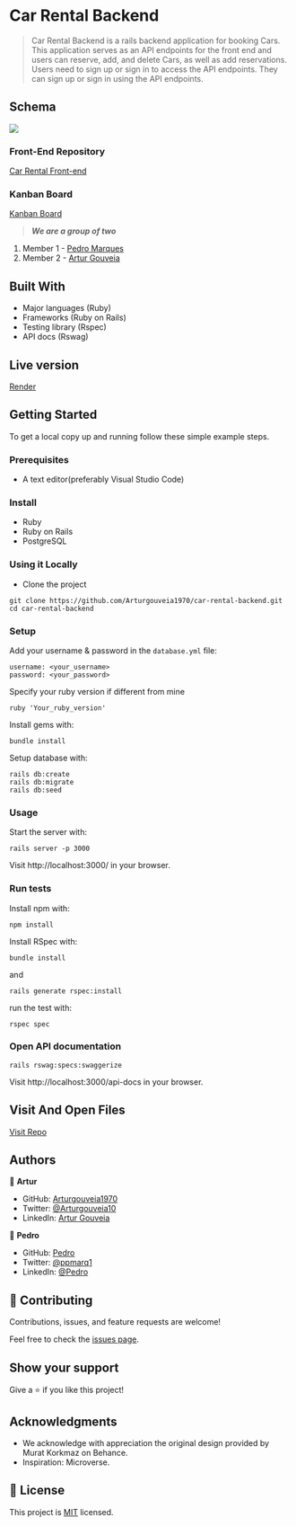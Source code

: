 # Car Rental Backend

> Car Rental Backend is a rails backend application for booking Cars. This application serves as an API endpoints for the front end and users can reserve, add, and delete Cars, as well as add reservations. Users need to sign up or sign in to access the API endpoints. They can sign up or sign in using the API endpoints.

## Schema
![](./app/assets/images/diagram.png)

### Front-End Repository

[Car Rental Front-end](https://github.com/Arturgouveia1970/car-rental-frontend)

### Kanban Board
[Kanban Board](https://github.com/users/Arturgouveia1970/projects/7)



> ***We are a group of two***
1. Member 1 - [Pedro Marques](https://github.com/ppmarq1)
2. Member 2 - [Artur Gouveia](https://github.com/Arturgouveia1970)


## Built With

- Major languages (Ruby)
- Frameworks (Ruby on Rails)
- Testing library (Rspec)
- API docs (Rswag)

## Live version

[Render](https://dreamcars2.onrender.com/api/v1/car)

## Getting Started

To get a local copy up and running follow these simple example steps.

### Prerequisites
- A text editor(preferably Visual Studio Code)

### Install
- Ruby
- Ruby on Rails
- PostgreSQL

### Using it Locally

- Clone the project
```
git clone https://github.com/Arturgouveia1970/car-rental-backend.git
cd car-rental-backend
```

### Setup

Add your username & password in the `database.yml` file:
```
username: <your_username>
password: <your_password>
```
Specify your ruby version if different from mine
```
ruby 'Your_ruby_version'
```

Install gems with:

```
bundle install
```

Setup database with:

```
rails db:create
rails db:migrate
rails db:seed
```
### Usage

Start the server with:

```
rails server -p 3000
```

Visit http://localhost:3000/ in your browser.

### Run tests

Install npm with:

```
npm install
```

Install RSpec with:

```
bundle install
```

and

```
rails generate rspec:install
```

run the test with:

```
rspec spec
```
### Open API documentation

```
rails rswag:specs:swaggerize
```

Visit http://localhost:3000/api-docs in your browser.

## Visit And Open Files

[Visit Repo](https://github.com/Arturgouveia1970/car-rental-backend.git)


## Authors

👤 **Artur**

- GitHub: [Arturgouveia1970](https://github.com/Arturgouveia1970)
- Twitter: [@Arturgouveia10](https://twitter.com/Arturgouveia10)
- LinkedIn: [Artur Gouveia](https://www.linkedin.com/in/artur-gouveia/)

👤 **Pedro**

- GitHub: [Pedro](https://github.com/ppmarq1)
- Twitter: [@ppmarq1](https://twitter.com/ppmarq1)
- LinkedIn: [@Pedro](https://br.linkedin.com/in/pedroalmeidamarques/)


## 🤝 Contributing

Contributions, issues, and feature requests are welcome!

Feel free to check the [issues page](https://github.com/Arturgouveia1970/car-rental-backend/issues).

## Show your support

Give a ⭐️ if you like this project!

## Acknowledgments
-  We acknowledge with appreciation the original design provided by Murat Korkmaz on Behance.
- Inspiration: Microverse.

## 📝 License

This project is [MIT](https://choosealicense.com/licenses/mit/) licensed.
